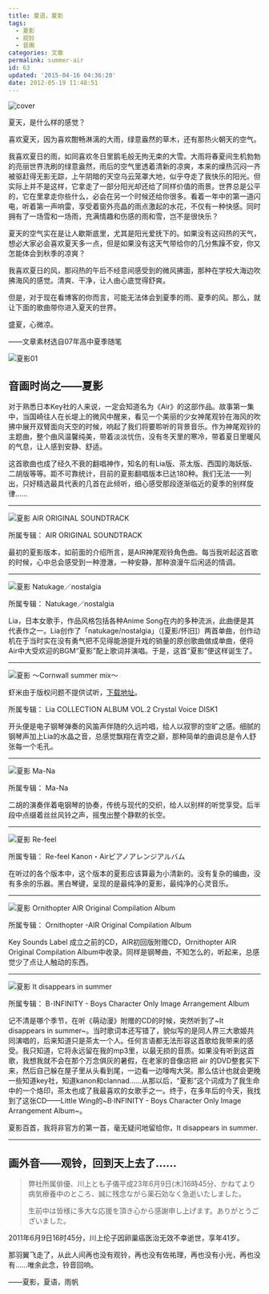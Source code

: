 ```yaml
---
title: 夏语，夏影
tags:
  - 夏影
  - 观铃
  - 音画
categories: 文章
permalink: summer-air
id: 63
updated: '2015-04-16 04:36:20'
date: 2012-05-19 11:48:51
---
```


![cover](https://cat.yufan.me/cats/012057pmo.jpg)

夏天，是什么样的感觉？

喜欢夏天，因为喜欢酣畅淋漓的大雨，绿意盎然的草木，还有那热火朝天的空气。

我喜欢夏日的雨，如同喜欢冬日里鹅毛般无拘无束的大雪。大雨将春夏间生机勃勃的亮丽世界洗刷的绿意盎然，雨后的空气里透着清新的凉爽，本来的燥热沉闷一齐被驱赶得无影无踪，上午阴暗的天空乌云笼罩大地，似乎夺走了我快乐的阳光。但实际上并不是这样，它拿走了一部分阳光却还给了同样价值的雨景。世界总是公平的，它在里拿走你些什么，必会在另一个时候还给你很多。看着一年中的第一道闪电，听着第一声响雷，享受着窗外亮晶的雨点激起的水花，不仅有一种快感。同时拥有了一场雪和一场雨，充满情趣和伤感的雨和雪，岂不是很快乐？

<!--more-->

夏天的空气实在是让人歇斯底里，尤其是阳光爱抚下的。如果没有这闷热的天气，想必大家必会喜欢夏天多一点，但是如果没有这天气带给你的几分焦躁不安，你又怎能体会到秋季的凉爽？

我喜欢夏日的风，那闷热的午后不经意间感受到的微风拂面，那种在学校大海边吹拂海风的感觉。清爽、干净，让人由心底觉得舒爽。

但是，对于现在看博客的你而言，可能无法体会到夏季的雨、夏季的风。那么，就让下面的歌曲带你进入夏天的世界。

盛夏，心微凉。

——文章素材选自07年高中夏季随笔

![夏影01](https://cat.yufan.me/cats/0120579xC.jpg)

## 音画时尚之——夏影

对于熟悉日本Key社的人来说，一定会知道名为《Air》的这部作品。故事第一集中，当国崎往人在长堤上的微风中醒来，看见一个美丽的少女神尾观铃在海风的吹拂中展开双臂面向天空的时候，响起了我们将要聆听的背景音乐。作为神尾观铃的主题曲，整个曲风温馨纯美，带着淡淡忧伤，没有冬天里的寒冷，带着夏日里暖风的气息，让人感到安静、舒适。

这首歌曲也成了经久不衰的翻唱神作，知名的有Lia版、茶太版、西国的海妖版、二胡版等等。距不可靠统计，目前的夏影翻唱版本已达180种。我们无法一一列出，只好精选最具代表的几首在此倾听，细心感受那段逐渐临近的夏季的别样旋律……

---

![夏影 AIR ORIGINAL SOUNDTRACK](https://cat.yufan.me/cats/012057iL0.jpg)



所属专辑： AIR ORIGINAL SOUNDTRACK

最初的夏影版本，如前面的介绍所言，是AIR神尾观铃角色曲。每当我听起这首歌的时候，心中总会感受到一种澄澈，一种安静，那种浪漫午后闲适的情调。

---

![夏影 Natukage／nostalgia](https://cat.yufan.me/cats/012057TSx.jpg)



所属专辑： Natukage／nostalgia

Lia，日本女歌手，作品风格包括各种Anime Song在内的多种流派，此曲便是其代表作之一。Lia创作了「natukage/nostalgia」（[夏影/怀旧]）两首单曲，创作动机在于当时实在没有勇气把不见得能游提升戏的销量的原创歌曲做成单曲，便将Air中大受欢迎的BGM“夏影”配上歌词并演唱。于是，这首“夏影”便这样诞生了。

---

![夏影 ～Cornwall summer mix～](https://cat.yufan.me/cats/012057fGe.jpg)

虾米由于版权问题不提供试听，[下载地址](http://115.com/file/clgh7xrm)。

所属专辑： Lia COLLECTION ALBUM VOL.2 Crystal Voice DISK1

开头便是电子钢琴弹奏的风笛声伴随的久远吟唱，给人以寂寥的空旷之感。细腻的钢琴声加上Lia的水晶之音，总感觉飘翔在青空之巅，那种简单的曲调总是令人舒张每一个毛孔。

---

![夏影 Ma-Na](https://cat.yufan.me/cats/012057sZU.jpg)



所属专辑： Ma-Na

二胡的演奏伴着电钢琴的协奏，传统与现代的交织，给人以别样的听觉享受。后半段中点缀着丝丝风铃之声，摇曳出整个静默的长空。

---

![夏影 Re-feel](https://cat.yufan.me/cats/012057VdC.jpg)



所属专辑： Re-feel Kanon・Airピアノアレンジアルバム

在听过的各个版本中，这个版本的夏影应该算最为小清新的。没有复杂的编曲，没有多余的乐器。黑白琴键，呈现的是最纯净的夏影，最纯净的心灵音乐。

---

![夏影 Ornithopter AIR Original Compilation Album](https://cat.yufan.me/cats/012058FDS.jpg)



所属专辑： Ornithopter -AIR Original Compilation Album

Key Sounds Label 成立之前的CD，AIR初回版附赠CD，Ornithopter AIR Original Compilation Album中收录。同样是钢琴曲，不知怎么的，听起来，总感觉少了点让人触动的东西。

---

![夏影 It disappears in summer](https://cat.yufan.me/cats/01205802H.jpg)



所属专辑： B･INFINITY - Boys Character Only Image Arrangement Album

记不清是哪个季节，在听《萌动漫》附赠的CD的时候，突然听到了~It disappears in summer~。当时歌词本还写错了，貌似写的是同人界三大歌姬共同演唱的，后来知道只是茶太一个人。任何言语都无法形容这首歌给我带来的感受。我只知道，它将永远留在我的mp3里，以最无损的音质。如果没有听到这首歌，我想我就不会在那个万念俱灰的暑假，在老家的音像店把 air 的DVD整套买下来，然后自己躲在屋子里从头看到尾，一边看一边嚎啕大哭。那么估计也就会更晚一些知道key社，知道kanon和clannad……从那以后，“夏影”这个词成为了我生命中的一个烙印，茶太也成了我最喜欢的女歌手之一。终于，在多年后的今天，我找到了这张CD——Little Wing的~B·INFINITY - Boys Character Only Image Arrangement Album~。

夏影百首，我将非官方的第一首，毫无疑问地留给你，It disappears in summer.

---

## 画外音——观铃，回到天上去了……

>弊社所属俳優、川上とも子儀平成23年6月9日(木)16時45分、かねてより病気療養中のところ、誠に残念ながら薬石効なく急逝いたしました。
>
>生前中は皆様に多大な応援を頂き心から感謝申し上げます。ありがとうございました。

2011年6月9日16时45分，川上伦子因卵巢癌医治无效不幸逝世，享年41岁。

那羽翼飞走了，从此人间再也没有观铃，再也没有佐祐理，再也没有小光，再也没有……唯余此念，铃音回响。

——夏影，夏语，雨帆
